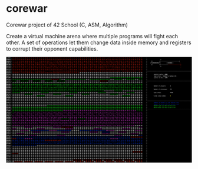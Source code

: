 # corewar
Corewar project of 42 School (C, ASM, Algorithm)

Create a virtual machine arena where multiple programs will fight each other.
A set of operations let them change data inside memory and registers to corrupt their opponent capabilities.

![alt text](https://raw.githubusercontent.com/EtienneViana/corewar/master/image/corewar.png)
